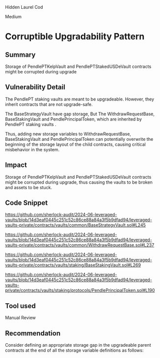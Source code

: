 Hidden Laurel Cod

Medium

# Corruptible Upgradability Pattern



## Summary
Storage of PendlePTKelpVault and PendlePTStakedUSDeVault contracts might be corrupted during upgrade
## Vulnerability Detail
The PendlePT staking vaults are meant to be upgradeable.  However, they inherit contracts that are not upgrade-safe.

The BaseStrategyVault have gap storage, But The WithdrawRequestBase,  BaseStakingVault and PendlePrincipalToken, 
which are inherited by PendlePT staking vaults .

Thus, adding new storage variables to WithdrawRequestBase,  BaseStakingVault and PendlePrincipalToken can potentially overwrite the beginning of the storage layout of the child contracts, causing critical misbehavior in the system.


## Impact
Storage of PendlePTKelpVault and PendlePTStakedUSDeVault  contracts might be corrupted during upgrade, thus causing the vaults to be broken and assets to be stuck.

## Code Snippet
https://github.com/sherlock-audit/2024-06-leveraged-vaults/blob/14d3eaf0445c251c52c86ce88a84a3f5b9dfad94/leveraged-vaults-private/contracts/vaults/common/BaseStrategyVault.sol#L245

https://github.com/sherlock-audit/2024-06-leveraged-vaults/blob/14d3eaf0445c251c52c86ce88a84a3f5b9dfad94/leveraged-vaults-private/contracts/vaults/common/WithdrawRequestBase.sol#L237

https://github.com/sherlock-audit/2024-06-leveraged-vaults/blob/14d3eaf0445c251c52c86ce88a84a3f5b9dfad94/leveraged-vaults-private/contracts/vaults/staking/BaseStakingVault.sol#L269

https://github.com/sherlock-audit/2024-06-leveraged-vaults/blob/14d3eaf0445c251c52c86ce88a84a3f5b9dfad94/leveraged-vaults-private/contracts/vaults/staking/protocols/PendlePrincipalToken.sol#L190

## Tool used

Manual Review

## Recommendation
Consider defining an appropriate storage gap in the upgradeable parent contracts at the end of all the storage variable definitions as follows:
